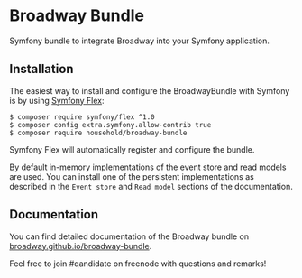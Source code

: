 Broadway Bundle
===============

Symfony bundle to integrate Broadway into your Symfony application.

## Installation

The easiest way to install and configure the BroadwayBundle with Symfony is by using
[Symfony Flex](https://github.com/symfony/flex):

```
$ composer require symfony/flex ^1.0
$ composer config extra.symfony.allow-contrib true
$ composer require household/broadway-bundle
```

Symfony Flex will automatically register and configure the bundle.

By default in-memory implementations of the event store and read models are used.
You can install one of the persistent implementations as described in the
`Event store` and `Read model` sections of the documentation.

## Documentation
You can find detailed documentation of the Broadway bundle on [broadway.github.io/broadway-bundle](https://broadway.github.io/broadway-bundle/).

Feel free to join #qandidate on freenode with questions and remarks!
